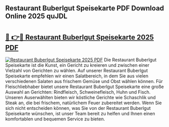 ## Restaurant Buberlgut Speisekarte PDF Download Online 2025 quJDL

# <h2><a href="http://gc6oqr.nevu.top/?p=Restaurant+Buberlgut+Speisekarte">🔗 👉🔴 Restaurant Buberlgut Speisekarte 2025 PDF</a></h2>

[![Restaurant Buberlgut Speisekarte 2025 PDF](https://i.imgur.com/dBaPXMq.png)](http://gc6oqr.nevu.top/?p=Restaurant+Buberlgut+Speisekarte)
Die Restaurant Buberlgut Speisekarte ist die Kunst, ein Gericht zu kreieren und zwischen einer Vielzahl von Gerichten zu wählen. Auf unserer Restaurant Buberlgut Speisekarte empfehlen wir einen Salatbereich, in dem Sie aus vielen verschiedenen Salaten aus frischem Gemüse und Obst wählen können. Für Fleischliebhaber bietet unsere Restaurant Buberlgut Speisekarte eine große Auswahl an Gerichten: Rindfleisch, Schweinefleisch, Huhn und Fisch. Unseren Auserwählten bieten wir köstliche Gerichte wie Schaschlik und Steak an, die bei frischem, natürlichem Feuer zubereitet werden. Wenn Sie sich nicht entscheiden können, was Sie von der Restaurant Buberlgut Speisekarte wünschen, ist unser Team bereit zu helfen und Ihnen einen komfortablen und bequemen Service zu bieten.
